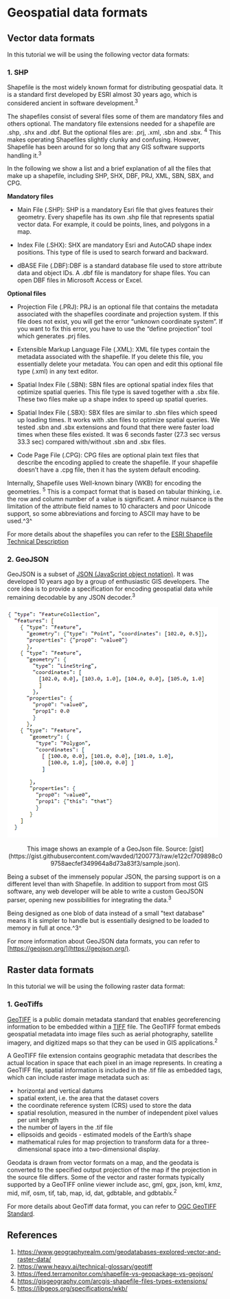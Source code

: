 # Geospatial data formats

## Vector data formats

In this tutorial we will be using the following vector data formats:

### 1. SHP

Shapefile is the most widely known format for distributing geospatial data. It is a standard first developed by ESRI almost 30 years ago, which is considered ancient in software development.<sup>3</sup> 

The shapefiles consist of several files some of them are mandatory files and others optional. The mandatory file extensions needed for a shapefile are .shp, .shx and .dbf. But the optional files are: .prj, .xml, .sbn and .sbx. <sup>4</sup>  This makes operating Shapefiles slightly clunky and confusing. However, Shapefile has been around for so long that any GIS software supports handling it.<sup>3</sup>

In the following we show a list and a brief explanation of all the files that make up a shapefile, including SHP, SHX, DBF, PRJ, XML, SBN, SBX, and CPG.

**Mandatory files**
- Main File (.SHP): SHP is a mandatory Esri file that gives features their geometry. Every shapefile has its own .shp file that represents spatial vector data. For example, it could be points, lines, and polygons in a map.

- Index File (.SHX): SHX are mandatory Esri and AutoCAD shape index positions. This type of file is used to search forward and backward.

- dBASE File (.DBF):DBF is a standard database file used to store attribute data and object IDs. A .dbf file is mandatory for shape files. You can open DBF files in Microsoft Access or Excel.

**Optional files**
- Projection File (.PRJ): PRJ is an optional file that contains the metadata associated with the shapefiles coordinate and projection system. If this file does not exist, you will get the error “unknown coordinate system”. If you want to fix this error, you have to use the “define projection” tool which generates .prj files.

- Extensible Markup Language File (.XML): XML file types contain the metadata associated with the shapefile. If you delete this file, you essentially delete your metadata. You can open and edit this optional file type (.xml) in any text editor.

- Spatial Index File (.SBN): SBN files are optional spatial index files that optimize spatial queries. This file type is saved together with a .sbx file. These two files make up a shape index to speed up spatial queries.

- Spatial Index File (.SBX): SBX files are similar to .sbn files which speed up loading times. It works with .sbn files to optimize spatial queries. We tested .sbn and .sbx extensions and found that there were faster load times when these files existed. It was 6 seconds faster (27.3 sec versus 33.3 sec) compared with/without .sbn and .sbx files.

- Code Page File (.CPG): CPG files are optional plain text files that describe the encoding applied to create the shapefile. If your shapefile doesn’t have a .cpg file, then it has the system default encoding.

Internally, Shapefile uses Well-known binary (WKB) for encoding the geometries. <sup>5</sup> This is a compact format that is based on tabular thinking, i.e. the row and column number of a value is significant. A minor nuisance is the limitation of the attribute field names to 10 characters and poor Unicode support, so some abbreviations and forcing to ASCII may have to be used.^3^

For more details about the shapefiles you can refer to the [ESRI Shapefile Technical Description](https://www.esri.com/content/dam/esrisites/sitecore-archive/Files/Pdfs/library/whitepapers/pdfs/shapefile.pdf)

### 2. GeoJSON

GeoJSON is a subset of [JSON (JavaScript object notation)](https://www.json.org). It was developed 10 years ago by a group of enthusiastic GIS developers. The core idea is to provide a specification for encoding geospatial data while remaining decodable by any JSON decoder.<sup>3</sup>

![json_example](../assets/json_example.PNG)

<p style="text-align: center;">This image shows an example of a GeoJson file. Source: [gist](https://gist.githubusercontent.com/wavded/1200773/raw/e122cf709898c09758aecfef349964a8d73a83f3/sample.json).
</p>


Being a subset of the immensely popular JSON, the parsing support is on a different level than with Shapefile. In addition to support from most GIS software, any web developer will be able to write a custom GeoJSON parser, opening new possibilities for integrating the data.<sup>3</sup>

Being designed as one blob of data instead of a small "text database" means it is simpler to handle but is essentially designed to be loaded to memory in full at once.^3^ 

For more information about GeoJSON data formats, you can refer to [https://geojson.org/](https://geojson.org/).

## Raster data formats


In this tutorial we will be using the following raster data format:

### 1. GeoTiffs

[GeoTIFF](https://en.wikipedia.org/wiki/GeoTIFF) is a public domain metadata standard that enables georeferencing information to be embedded within a [TIFF](https://en.wikipedia.org/wiki/TIFF) file. The GeoTIFF format embeds geospatial metadata into image files such as aerial photography, satellite imagery, and digitized maps so that they can be used in GIS applications.<sup>2</sup>

A GeoTIFF file extension contains geographic metadata that describes the actual location in space that each pixel in an image represents. In creating a GeoTIFF file, spatial information is included in the .tif file as embedded tags, which can include raster image metadata such as:
* horizontal and vertical datums 
* spatial extent, i.e. the area that the dataset covers
* the coordinate reference system (CRS) used to store the data
* spatial resolution, measured in the number of independent pixel values per unit length
* the number of layers in the .tif file
* ellipsoids and geoids - estimated models of the Earth’s shape
* mathematical rules for map projection to transform data for a three-dimensional space into a two-dimensional display.

Geodata is drawn from vector formats on a map, and the geodata is converted to the specified output projection of the map if the projection in the source file differs. Some of the vector and raster formats typically supported by a GeoTIFF online viewer include asc, gml, gpx, json, kml, kmz, mid, mif, osm, tif, tab, map, id, dat, gdbtable, and gdbtablx.<sup>2</sup>

For more details about GeoTiff data format, you can refer to [OGC GeoTIFF Standard](https://www.ogc.org/standard/geotiff/).

## References

1. https://www.geographyrealm.com/geodatabases-explored-vector-and-raster-data/
2. https://www.heavy.ai/technical-glossary/geotiff
3. https://feed.terramonitor.com/shapefile-vs-geopackage-vs-geojson/
4. https://gisgeography.com/arcgis-shapefile-files-types-extensions/
5. https://libgeos.org/specifications/wkb/
